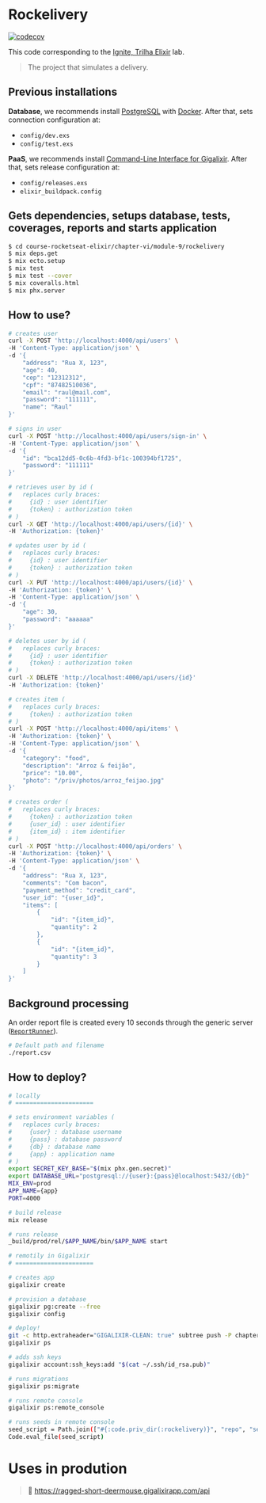 # Rockelivery

[![codecov](https://codecov.io/gh/raulpe7eira/course-rocketseat-elixir/branch/main/graph/badge.svg?flag=chapter_vi-module_9-rockelivery)](https://codecov.io/gh/raulpe7eira/course-rocketseat-elixir/tree/main/chapter-vi/module-9/rockelivery)

This code corresponding to the [Ignite, Trilha Elixir](https://app.rocketseat.com.br/ignite/elixir/) lab.

> The project that simulates a delivery.

## Previous installations

**Database**, we recommends install [PostgreSQL](https://www.postgresql.org/) with [Docker](https://hub.docker.com/_/postgres). After that, sets connection configuration at:
- `config/dev.exs`
- `config/test.exs`

**PaaS**, we recommends install [Command-Line Interface for Gigalixir](https://gigalixir.readthedocs.io/en/latest/getting-started-guide.html#install-the-command-line-interface). After that, sets release configuration at:
- `config/releases.exs`
- `elixir_buildpack.config`

## Gets dependencies, setups database, tests, coverages, reports and starts application

```bash
$ cd course-rocketseat-elixir/chapter-vi/module-9/rockelivery
$ mix deps.get
$ mix ecto.setup
$ mix test
$ mix test --cover
$ mix coveralls.html
$ mix phx.server
```

## How to use?

```bash
# creates user
curl -X POST 'http://localhost:4000/api/users' \
-H 'Content-Type: application/json' \
-d '{
    "address": "Rua X, 123",
    "age": 40,
    "cep": "12312312",
    "cpf": "87482510036",
    "email": "raul@mail.com",
    "password": "111111",
    "name": "Raul"
}'

# signs in user
curl -X POST 'http://localhost:4000/api/users/sign-in' \
-H 'Content-Type: application/json' \
-d '{
    "id": "bca12dd5-0c6b-4fd3-bf1c-100394bf1725",
    "password": "111111"
}'

# retrieves user by id (
#   replaces curly braces:
#     {id} : user identifier
#     {token} : authorization token
# )
curl -X GET 'http://localhost:4000/api/users/{id}' \
-H 'Authorization: {token}'

# updates user by id (
#   replaces curly braces:
#     {id} : user identifier
#     {token} : authorization token
# )
curl -X PUT 'http://localhost:4000/api/users/{id}' \
-H 'Authorization: {token}' \
-H 'Content-Type: application/json' \
-d '{
    "age": 30,
    "password": "aaaaaa"
}'

# deletes user by id (
#   replaces curly braces:
#     {id} : user identifier
#     {token} : authorization token
# )
curl -X DELETE 'http://localhost:4000/api/users/{id}'
-H 'Authorization: {token}'

# creates item (
#   replaces curly braces:
#     {token} : authorization token
# )
curl -X POST 'http://localhost:4000/api/items' \
-H 'Authorization: {token}' \
-H 'Content-Type: application/json' \
-d '{
    "category": "food",
    "description": "Arroz & feijão",
    "price": "10.00",
    "photo": "/priv/photos/arroz_feijao.jpg"
}'

# creates order (
#   replaces curly braces:
#     {token} : authorization token
#     {user_id} : user identifier
#     {item_id} : item identifier
# )
curl -X POST 'http://localhost:4000/api/orders' \
-H 'Authorization: {token}' \
-H 'Content-Type: application/json' \
-d '{
    "address": "Rua X, 123",
    "comments": "Com bacon",
    "payment_method": "credit_card",
    "user_id": "{user_id}",
    "items": [
        {
            "id": "{item_id}",
            "quantity": 2
        },
        {
            "id": "{item_id}",
            "quantity": 3
        }
    ]
}'
```

## Background processing

An order report file is created every 10 seconds through the generic server ([`ReportRunner`](../rockelivery/lib/rockelivery/orders/report_runner.ex)).

```bash
# Default path and filename
./report.csv
```

## How to deploy?

```bash
# locally
# ======================

# sets environment variables (
#   replaces curly braces:
#     {user} : database username
#     {pass} : database password
#     {db} : database name
#     {app} : application name
# )
export SECRET_KEY_BASE="$(mix phx.gen.secret)"
export DATABASE_URL="postgresql://{user}:{pass}@localhost:5432/{db}"
MIX_ENV=prod 
APP_NAME={app}
PORT=4000

# build release
mix release

# runs release
_build/prod/rel/$APP_NAME/bin/$APP_NAME start

# remotily in Gigalixir
# ======================

# creates app
gigalixir create

# provision a database
gigalixir pg:create --free
gigalixir config

# deploy!
git -c http.extraheader="GIGALIXIR-CLEAN: true" subtree push -P chapter-vi/module-9/rockelivery/ gigalixir main
gigalixir ps

# adds ssh keys
gigalixir account:ssh_keys:add "$(cat ~/.ssh/id_rsa.pub)"

# runs migrations
gigalixir ps:migrate

# runs remote console
gigalixir ps:remote_console

# runs seeds in remote console
seed_script = Path.join(["#{:code.priv_dir(:rockelivery)}", "repo", "seeds.exs"])
Code.eval_file(seed_script)
```

# Uses in prodution

> :rocket: https://ragged-short-deermouse.gigalixirapp.com/api
